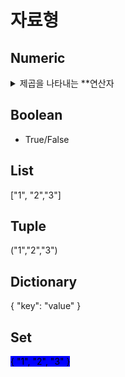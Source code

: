 # 자료형

## Numeric

<details>

<summary>제곱을 나타내는 **연산자</summary>

a \*\* b

</details>

## Boolean

* True/False

## List

\["1", "2","3"]

## Tuple

("1","2","3")

## Dictionary

{ "key": "value" }

## Set

<mark style="background-color:blue;">{ "1", "2", "3" }</mark>
